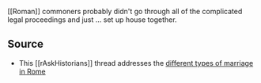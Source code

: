 [[Roman]] commoners probably didn't go through all of the complicated legal proceedings and just ... set up house together. 

## Source
* This [[rAskHistorians]] thread addresses the [different types of marriage in Rome](https://www.reddit.com/r/AskHistorians/comments/mefcfy/did_the_romans_practice_polygyny/) 